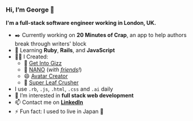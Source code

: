 ### Hi, I’m George 👋
**I'm a full-stack software engineer working in London, UK.**

- ✒️ Currently working on **20 Minutes of Crap**, an app to help authors break through writers' block
- 🌱 Learning **Ruby**, **Rails**, and **JavaScript**
- 👷‍♂️ I Created:
  - 🎵 [Get Into Gizz](https://get-into-gizz.com/)
  - 🧃 [NANO](http://www.getnano.uk/) (*with [friends](https://github.com/kiran-blip/nano)!*)
  - 😄 [Avatar Creator](https://gloyens.github.io/avatar-creator/)
  - 🍃 [Super Leaf Crusher](https://starborg.itch.io/super-leaf-crusher)
- I use `.rb`, `.js`, `.html`, `.css` and `.ai` daily
- 👀 I’m interested in **full stack web development**
- 📫 Contact me on [**LinkedIn**](https://www.linkedin.com/in/gloyens/)
- ⚡ Fun fact: I used to live in Japan 🗾

<!---
gloyens/gloyens is a ✨ special ✨ repository because its `README.md` (this file) appears on your GitHub profile.
You can click the Preview link to take a look at your changes.
--->
